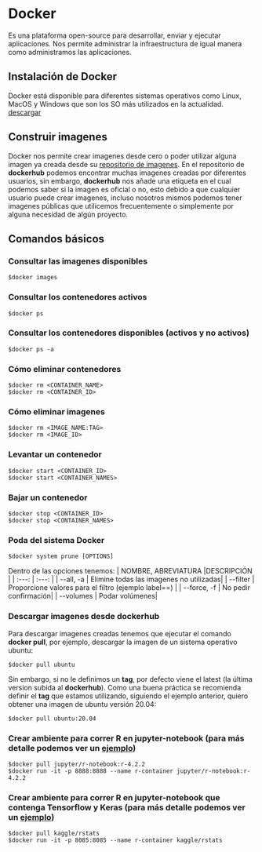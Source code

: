 # Docker
Es una plataforma open-source para desarrollar, enviar y ejecutar aplicaciones. Nos permite administrar la infraestructura de igual manera como administramos las aplicaciones.

## Instalación de Docker
Docker está disponible para diferentes sistemas operativos como Linux, MacOS y Windows que son los SO más utilizados en la actualidad. [descargar](https://docs.docker.com/get-docker/)

## Construir imagenes
Docker nos permite crear imagenes desde cero o poder utilizar alguna imagen ya creada desde su [repositorio de imagenes](https://hub.docker.com/search?q=&type=image). En el repositorio de **dockerhub** podemos encontrar muchas imagenes creadas por diferentes usuarios, sin embargo, **dockerhub** nos añade una etiqueta en el cual podemos saber si la imagen es oficial o no, esto debido a que cualquier usuario puede crear imagenes, incluso nosotros mismos podemos tener imagenes públicas que utilicemos frecuentemente o simplemente por alguna necesidad de algún proyecto.

## Comandos básicos
### Consultar las imagenes disponibles
```console
$docker images
```

### Consultar los contenedores activos
```console
$docker ps
```

### Consultar los contenedores disponibles (activos y no activos)
```console
$docker ps -a
```

### Cómo eliminar contenedores
```console
$docker rm <CONTAINER_NAME>
$docker rm <CONTAINER_ID>
```

### Cómo eliminar imagenes
```console
$docker rm <IMAGE_NAME:TAG>
$docker rm <IMAGE_ID>
```

### Levantar un contenedor
```console
$docker start <CONTAINER_ID>
$docker start <CONTAINER_NAMES>
```

### Bajar un contenedor
```console
$docker stop <CONTAINER_ID>
$docker stop <CONTAINER_NAMES>
```

### Poda del sistema Docker
```console
$docker system prune [OPTIONS]
```
Dentro de las opciones tenemos:
| NOMBRE, ABREVIATURA |DESCRIPCIÓN    |
| :---:       | :---: | 
| --all, -a   | Elimine todas las imagenes no utilizadas|
| --filter    | Proporcione valores para el filtro  (ejemplo label=<key>=<value>) |
| --force, -f | No pedir confirmación|
| --volumes   | Podar volúmenes|

### Descargar imagenes desde dockerhub
Para descargar imagenes creadas tenemos que ejecutar el comando **docker pull**, por ejemplo, descargar la imagen de un sistema operativo ubuntu:
```console
$docker pull ubuntu
```
Sin embargo, si no le definimos un **tag**, por defecto viene el latest (la última version subida al **dockerhub**). Como una buena práctica se recomienda definir el **tag** que estamos utilizando, siguiendo el ejemplo anterior, quiero obtener una imagen de ubuntu versión 20.04:
```console
$docker pull ubuntu:20.04
```

### Crear ambiente para correr R en jupyter-notebook (para más detalle podemos ver un [ejemplo](R/r-notebook/README.md))
```console
$docker pull jupyter/r-notebook:r-4.2.2
$docker run -it -p 8888:8888 --name r-container jupyter/r-notebook:r-4.2.2
```

### Crear ambiente para correr R en jupyter-notebook que contenga Tensorflow y Keras (para más detalle podemos ver un [ejemplo](R/r-keras/README.md))
```console
$docker pull kaggle/rstats
$docker run -it -p 8085:8085 --name r-container kaggle/rstats
```



